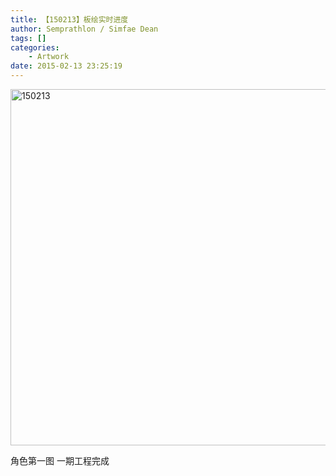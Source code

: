 ```yaml
---
title: 【150213】板绘实时进度
author: Semprathlon / Simfae Dean
tags: []
categories:
	- Artwork
date: 2015-02-13 23:25:19
---
```

<a href="/blog/uploads/2015/02/150213.png"><img src="/uploads/2015/02/150213.png" alt="150213" width="926" height="570" class="alignnone size-full wp-image-87" /></a>

角色第一图 一期工程完成